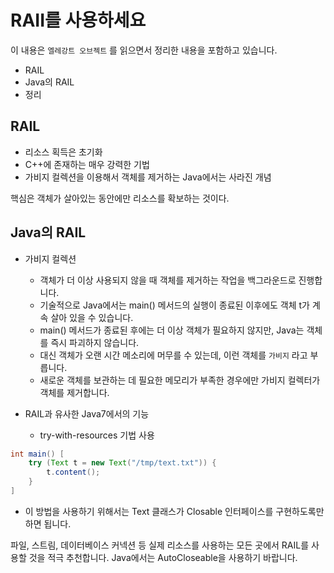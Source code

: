 # RAII를 사용하세요

이 내용은 `엘레강트 오브젝트` 를 읽으면서 정리한 내용을 포함하고 있습니다.

- RAIL
- Java의 RAIL
- 정리

## RAIL 

- 리소스 획득은 초기화
- C++에 존재하는 매우 강력한 기법
- 가비지 컬렉션을 이용해서 객체를 제거하는 Java에서는 사라진 개념

핵심은 객체가 살아있는 동안에만 리소스를 확보하는 것이다.

## Java의 RAIL

- 가비지 컬렉션
  - 객체가 더 이상 사용되지 않을 때 객체를 제거하는 작업을 백그라운드로 진행합니다. 
  - 기술적으로 Java에서는 main() 메서드의 실행이 종료된 이후에도 객체 t가 계속 살아 있을 수 있습니다. 
  - main() 메서드가 종료된 후에는 더 이상 객체가 필요하지 않지만, Java는 객체를 즉시 파괴하지 않습니다. 
  - 대신 객체가 오랜 시간 메소리에 머무를 수 있는데, 이런 객체를 `가비지` 라고 부릅니다.
  - 새로운 객체를 보관하는 데 필요한 메모리가 부족한 경우에만 가비지 컬렉터가 객체를 제거합니다.

- RAIL과 유사한 Java7에서의 기능
  - try-with-resources 기법 사용

```java
int main() [
    try (Text t = new Text("/tmp/text.txt")) {
        t.content();
    }
]
```

- 이 방법을 사용하기 위해서는 Text 클래스가 Closable 인터페이스를 구현하도록만 하면 됩니다.

파일, 스트림, 데이터베이스 커넥션 등 실제 리소스를 사용하는 모든 곳에서 RAIL를 사용할 것을 적극 추천합니다. Java에서는 AutoCloseable을 사용하기 바랍니다.

